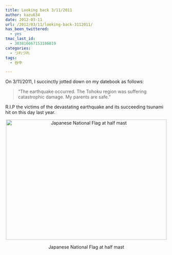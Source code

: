 ```yaml
---
title: Looking back 3/11/2011
author: kazu634
date: 2012-03-11
url: /2012/03/11/looking-back-3112011/
has_been_twittered:
  - yes
tmac_last_id:
  - 303816667153186819
categories:
  - つれづれ
tags:
  - 谷中

---
```

On 3/11/2011, I succinctly jotted down on my datebook as follows:

> &#8220;The earthquake occurred. The Tohoku region was suffering catastrophic damage. My parents are safe.&#8221;

R.I.P the victims of the devastating earthquake and its succeeding tsunami hit on this day last year.

<p style="text-align: center;">
<a href="http://www.flickr.com/photos/42332031@N02/6971256937/" onclick="__gaTracker('send', 'event', 'outbound-article', 'http://www.flickr.com/photos/42332031@N02/6971256937/', '');" title="Japanese National Flag at half mast by kazu634, on Flickr"><img class="aligncenter" src="http://farm8.staticflickr.com/7186/6971256937_c4dfda63ff.jpg" alt="Japanese National Flag at half mast" width="500" height="375" /></a>
</p>

<p style="text-align: center;">
  Japanese National Flag at half mast
</p>
